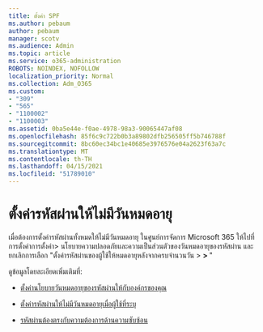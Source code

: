 ```yaml
---
title: ตั้งค่า SPF
ms.author: pebaum
author: pebaum
manager: scotv
ms.audience: Admin
ms.topic: article
ms.service: o365-administration
ROBOTS: NOINDEX, NOFOLLOW
localization_priority: Normal
ms.collection: Adm_O365
ms.custom:
- "309"
- "565"
- "1100002"
- "1100003"
ms.assetid: 0ba5e44e-f0ae-4978-98a3-90065447af08
ms.openlocfilehash: 85f6c9c722b0b3a89802dfb256505ff5b746788f
ms.sourcegitcommit: 8bc60ec34bc1e40685e3976576e04a2623f63a7c
ms.translationtype: MT
ms.contentlocale: th-TH
ms.lasthandoff: 04/15/2021
ms.locfileid: "51789010"
---
```

# <a name="set-passwords-to-never-expire"></a>ตั้งค่ารหัสผ่านให้ไม่มีวันหมดอายุ

เมื่อต้องการตั้งค่ารหัสผ่านทั้งหมดให้ไม่มีวันหมดอายุ ในศูนย์การจัดการ Microsoft 365 ให้ไปที่การตั้งค่าการตั้งค่า> นโยบายความปลอดภัยและความเป็นส่วนตัวของวันหมดอายุของรหัสผ่าน และยกเลิกการเลือก "ตั้งค่ารหัสผ่านของผู้ใช้ให้หมดอายุหลังจากครบจํานวนวัน  >  **[](https://portal.office.com/adminportal/home#/settings/security)  >  [](https://portal.microsoft.com/Adminportal/Home#/Settings/SecurityPrivacy/:/Settings/L1/PasswordPolicy)**"
  
ดูข้อมูลโดยละเอียดเพิ่มเติมที่:

- [ตั้งค่านโยบายวันหมดอายุของรหัสผ่านให้กับองค์กรของคุณ](https://docs.microsoft.com/microsoft-365/admin/manage/set-password-expiration-policy)
  
- [ตั้งค่ารหัสผ่านให้ไม่มีวันหมดอายุเมื่อผู้ใช้ที่ระบุ](https://docs.microsoft.com/microsoft-365/admin/add-users/set-password-to-never-expire)

- [รหัสผ่านต้องตรงกับความต้องการด้านความซับซ้อน](https://docs.microsoft.com/windows/security/threat-protection/security-policy-settings/password-must-meet-complexity-requirements)
  